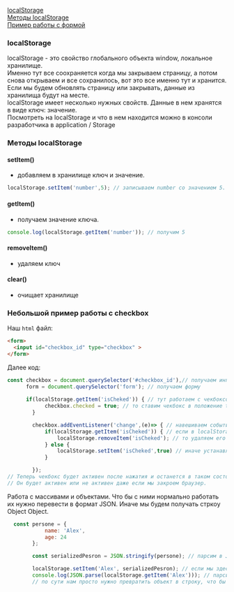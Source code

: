 [localStorage](#localstorage)<br>
[Методы localStorage](#методы-localstorage)<br>
[Пример работы с формой](#небольшой-пример-работы-с-формой)<br>
### localStorage
localStorage - это свойство глобального объекта window, локальное хранилище.<br>
Именно тут все соохраняется когда мы закрываем страницу, а потом снова открываем и все сохранилось, вот это все именно тут и хранится.
Если мы будем обновлять страницу или закрывать, данные из хранилища будут на месте.<br>
localStorage имеет несколько нужных свойств. Данные в нем хранятся в виде ключ: значение.<br>
Посмотреть на localStorage и что в нем находится можно в консоли разработчика в application / Storage

### Методы localStorage
#### setItem()
- добавляем в хранилище ключ и значение.
```javaScript
localStorage.setItem('number',5); // записываем number со значением 5. Если такое свойство есть, то значение просто перезапишется
```

#### getItem()
 - получаем значение ключа.
```javaScript
console.log(localStorage.getItem('number')); // получим 5
```
#### removeItem()
- удаляем ключ
#### clear()
- очищает хранилище

### Небольшой пример работы с checkbox
Наш `html` файл:
```html
<form>
  <input id="checkbox_id" type="checkbox" >
</form>
```
Далее код:
```javaScript
const checkbox = document.querySelector('#checkbox_id'),// получаем инпут
      form = document.querySelector('form'); // получаем форму
    
      if(localStorage.getItem('isCheked')) { // тут работаем с чекбоксом. Если в хранилище есть isCheked
            checkbox.checked = true; // то ставим чекбокс в положение true то есть с галочкой
        } 

        checkbox.addEventListener('change',(e)=> { // навешиваем событие
            if(localStorage.getItem('isCheked')) { // если в localStorage есть ключ isCheked
                localStorage.removeItem('isCheked'); // то удаляем его
            } else {
                localStorage.setItem('isCheked',true) // иначе устанавливем ключ isCheked и значение true
            }

        });
// Теперь чекбокс будет активен после нажатия и останется в таком состоянии, пока мы еще раз не нажем на него.
// Он будет активен или не активен даже если мы закроем браузер.        
```

Работа с массивами и объектами. Что бы с ними нормально работать их нужно перевести в формат JSON. Иначе мы будем получать стркоу Object Object.

```javaScript
  const persone = {
            name: 'Alex',
            age: 24
        };

        const serializedPesron = JSON.stringify(persone); // парсим в JSON

        localStorage.setItem('Alex', serializedPesron); // если мы здесь значение впишем presone, то в localStorage будет Object Object.
        console.log(JSON.parse(localStorage.getItem('Alex'))); // парсим обратно и получаем наш обычный объект
        // по сути нам просто нужно превратить объект в строку, что бы хранить его в localStorage
```
